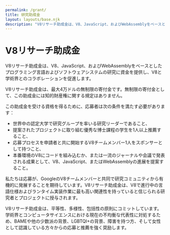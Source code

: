 ```yaml
---
permalink: /grant/
title: 研究助成金
layout: layouts/base.njk
description: "V8リサーチ助成金は、V8、JavaScript、およびWebAssemblyをベースとしたプログラミング言語およびソフトウェアシステムの研究に資金を提供します。"
---
```

# V8リサーチ助成金

V8リサーチ助成金は、V8、JavaScript、およびWebAssemblyをベースとしたプログラミング言語およびソフトウェアシステムの研究に資金を提供し、V8と学術界とのコラボレーションを促進します。

V8リサーチ助成金は、最大4万ドルの無制限の寄付金です。無制限の寄付金として、この助成金には知的財産権に関する規定はありません。

この助成金を受ける資格を得るために、応募者は次の条件を満たす必要があります：

- 世界中の認定大学で研究グループを率いる研究リーダーであること、
- 提案されたプロジェクトに取り組む優秀な博士課程の学生を1人以上推薦すること、
- 応募プロセスを申請者と共に開始するV8チームメンバー1人をスポンサーとして持つこと、
- 本番環境のV8にコードを組み込むか、または一流のジャーナルや会議で発表される成果として、V8、JavaScript、またはWebAssemblyの進展を提案すること。

私たちは応募が、GoogleのV8チームメンバーと共同で研究コミュニティから有機的に発展することを期待しています。V8リサーチ助成金は、V8で進行中の言語仕様およびランタイム実装作業に最も高い関連性を持っていると信じられる研究者とプロジェクトに授与されます。

V8リサーチ助成金は、平等性、多様性、包括性の原則にコミットしています。学術界とコンピュータサイエンスにおける現在の不均衡な代表性に対処するため、BAMEや他の少数派の背景、LGBTQI+の背景、障害を持つ方、そして女性として認識している方々からの応募と推薦を強く奨励します。
